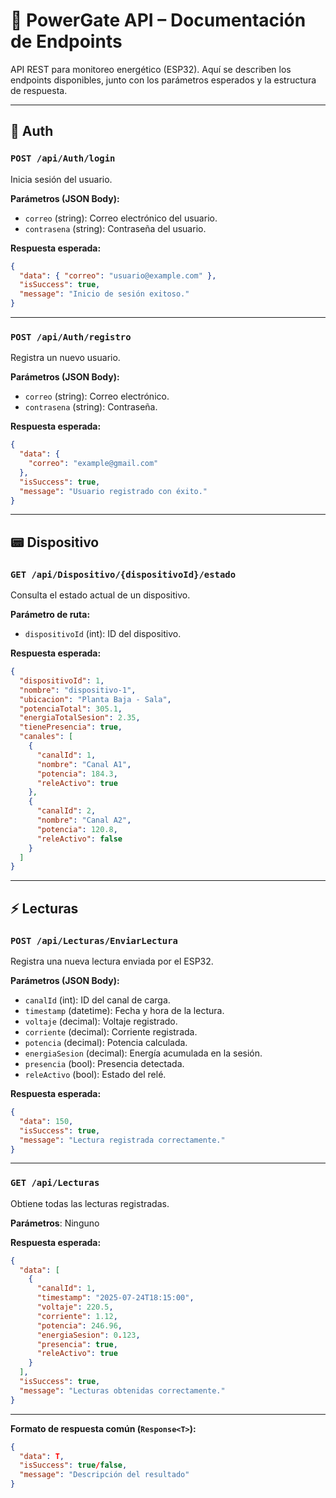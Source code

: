 
# 🔌 PowerGate API – Documentación de Endpoints

API REST para monitoreo energético (ESP32). Aquí se describen los endpoints disponibles, junto con los parámetros esperados y la estructura de respuesta.

---

## 🔐 Auth

### `POST /api/Auth/login`
Inicia sesión del usuario.

**Parámetros (JSON Body):**
- `correo` (string): Correo electrónico del usuario.
- `contrasena` (string): Contraseña del usuario.

**Respuesta esperada:**
```json
{
  "data": { "correo": "usuario@example.com" },
  "isSuccess": true,
  "message": "Inicio de sesión exitoso."
}
```

---

### `POST /api/Auth/registro`
Registra un nuevo usuario.

**Parámetros (JSON Body):**
- `correo` (string): Correo electrónico.
- `contrasena` (string): Contraseña.

**Respuesta esperada:**
```json
{
  "data": {
    "correo": "example@gmail.com"
  },
  "isSuccess": true,
  "message": "Usuario registrado con éxito."
}
```

---

## 📟 Dispositivo

### `GET /api/Dispositivo/{dispositivoId}/estado`
Consulta el estado actual de un dispositivo.

**Parámetro de ruta:**
- `dispositivoId` (int): ID del dispositivo.

**Respuesta esperada:**
```json
{
  "dispositivoId": 1,
  "nombre": "dispositivo-1",
  "ubicacion": "Planta Baja - Sala",
  "potenciaTotal": 305.1,
  "energiaTotalSesion": 2.35,
  "tienePresencia": true,
  "canales": [
    {
      "canalId": 1,
      "nombre": "Canal A1",
      "potencia": 184.3,
      "releActivo": true
    },
    {
      "canalId": 2,
      "nombre": "Canal A2",
      "potencia": 120.8,
      "releActivo": false
    }
  ]
}
```

---

## ⚡ Lecturas

### `POST /api/Lecturas/EnviarLectura`
Registra una nueva lectura enviada por el ESP32.

**Parámetros (JSON Body):**
- `canalId` (int): ID del canal de carga.
- `timestamp` (datetime): Fecha y hora de la lectura.
- `voltaje` (decimal): Voltaje registrado.
- `corriente` (decimal): Corriente registrada.
- `potencia` (decimal): Potencia calculada.
- `energiaSesion` (decimal): Energía acumulada en la sesión.
- `presencia` (bool): Presencia detectada.
- `releActivo` (bool): Estado del relé.

**Respuesta esperada:**
```json
{
  "data": 150,
  "isSuccess": true,
  "message": "Lectura registrada correctamente."
}
```

---

### `GET /api/Lecturas`
Obtiene todas las lecturas registradas.

**Parámetros**: Ninguno

**Respuesta esperada:**
```json
{
  "data": [
    {
      "canalId": 1,
      "timestamp": "2025-07-24T18:15:00",
      "voltaje": 220.5,
      "corriente": 1.12,
      "potencia": 246.96,
      "energiaSesion": 0.123,
      "presencia": true,
      "releActivo": true
    }
  ],
  "isSuccess": true,
  "message": "Lecturas obtenidas correctamente."
}
```

---

**Formato de respuesta común (`Response<T>`):**
```json
{
  "data": T,
  "isSuccess": true/false,
  "message": "Descripción del resultado"
}
```
